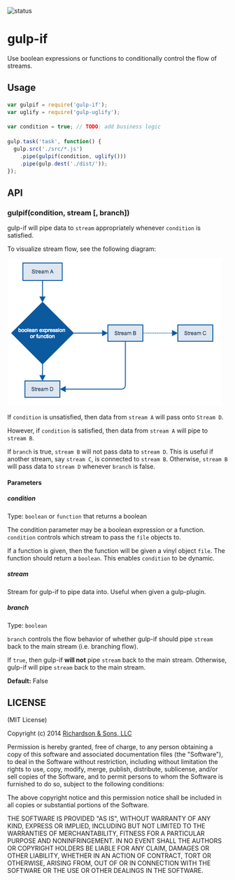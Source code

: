 ![status](https://secure.travis-ci.org/robrich/gulp-if.png?branch=master)

gulp-if
=======

Use boolean expressions or functions to conditionally control the flow of streams.


## Usage

```javascript
var gulpif = require('gulp-if');
var uglify = require('gulp-uglify');

var condition = true; // TODO: add business logic

gulp.task('task', function() {
  gulp.src('./src/*.js')
    .pipe(gulpif(condition, uglify()))
    .pipe(gulp.dest('./dist/'));
});
```

## API

### gulpif(condition, stream [, branch])

gulp-if will pipe data to `stream` appropriately whenever `condition` is satisfied.

To visualize stream flow, see the following diagram:

![](img/flow.png)

If `condition` is unsatisfied, then data from `stream A` will pass onto `Stream D`.

However, if `condition` is satisfied, then data from `stream A` will pipe to `stream B`.

If `branch` is true, `stream B` will not pass data to `stream D`. This is useful if another stream, say `stream C`, is connected to `stream B`. Otherwise, `stream B` will pass data to `stream D` whenever `branch` is false.

#### Parameters

##### condition

Type: `boolean` or `function` that returns a boolean

The condition parameter may be a boolean expression or a function. `condition` controls which stream to pass the `file` objects to.

If a function is given, then the function will be given a vinyl object `file`. The function should return a `boolean`. This enables `condition` to be dynamic.

##### stream

Stream for gulp-if to pipe data into. Useful when given a gulp-plugin.

##### branch

Type: `boolean`

`branch` controls the flow behavior of whether gulp-if should pipe `stream` back to the main stream (i.e. branching flow).

If `true`, then gulp-if **will not** pipe `stream` back to the main stream. Otherwise, gulp-if will pipe `stream` back to the main stream.

**Default:** False


LICENSE
-------

(MIT License)

Copyright (c) 2014 [Richardson & Sons, LLC](http://richardsonandsons.com/)

Permission is hereby granted, free of charge, to any person obtaining
a copy of this software and associated documentation files (the
"Software"), to deal in the Software without restriction, including
without limitation the rights to use, copy, modify, merge, publish,
distribute, sublicense, and/or sell copies of the Software, and to
permit persons to whom the Software is furnished to do so, subject to
the following conditions:

The above copyright notice and this permission notice shall be
included in all copies or substantial portions of the Software.

THE SOFTWARE IS PROVIDED "AS IS", WITHOUT WARRANTY OF ANY KIND,
EXPRESS OR IMPLIED, INCLUDING BUT NOT LIMITED TO THE WARRANTIES OF
MERCHANTABILITY, FITNESS FOR A PARTICULAR PURPOSE AND
NONINFRINGEMENT. IN NO EVENT SHALL THE AUTHORS OR COPYRIGHT HOLDERS BE
LIABLE FOR ANY CLAIM, DAMAGES OR OTHER LIABILITY, WHETHER IN AN ACTION
OF CONTRACT, TORT OR OTHERWISE, ARISING FROM, OUT OF OR IN CONNECTION
WITH THE SOFTWARE OR THE USE OR OTHER DEALINGS IN THE SOFTWARE.
